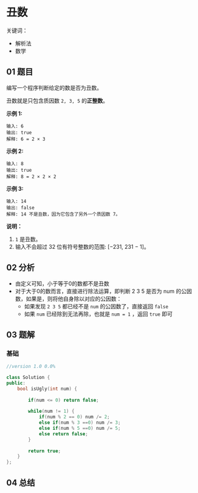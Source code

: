 # 丑数

关键词：

- 解析法
- 数学

## 01 题目

编写一个程序判断给定的数是否为丑数。

丑数就是只包含质因数 `2, 3, 5` 的**正整数**。

**示例 1:**

```
输入: 6
输出: true
解释: 6 = 2 × 3
```

**示例 2:**

```
输入: 8
输出: true
解释: 8 = 2 × 2 × 2
```

**示例 3:**

```
输入: 14
输出: false 
解释: 14 不是丑数，因为它包含了另外一个质因数 7。
```

**说明：**

1. `1` 是丑数。
2. 输入不会超过 32 位有符号整数的范围: [−231,  231 − 1]。

## 02 分析

- 由定义可知，小于等于0的数都不是丑数
- 对于大于0的数而言，直接进行除法运算，即判断 2 3 5 是否为 num 的公因数，如果是，则将他自身除以对应的公因数：
  - 如果发现 `2 3 5` 都已经不是 `num` 的公因数了，直接返回 `false`
  - 如果 `num` 已经除到无法再除，也就是 `num = 1` ，返回 `true` 即可

## 03 题解

### 基础

```c++
//version 1.0 0.0%

class Solution {
public:
    bool isUgly(int num) {
        
        if(num <= 0) return false;
        
        while(num != 1) {
            if(num % 2 == 0) num /= 2;
            else if(num % 3 ==0) num /= 3;
            else if(num % 5 ==0) num /= 5;
            else return false;
        }
        
        return true;
    }
};
```

## 04 总结

